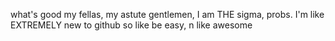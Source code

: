 what's good my fellas, my astute gentlemen, I am THE sigma, probs.
I'm like EXTREMELY new to github so like be easy, n like awesome
<!---
poobb/poobb is a ✨ special ✨ repository because its `README.md` (this file) appears on your GitHub profile.
You can click the Preview link to take a look at your changes.
--->
